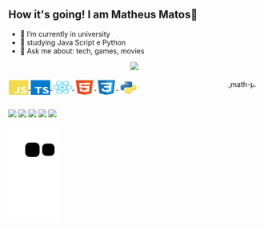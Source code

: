 ##  How it's going! I am Matheus Matos👋

- 👀 I’m currently in university
- 🌱 studying Java Script e Python
- 💬 Ask me about: tech, games, movies

<div align="center">
  <a href="https://github.com/math-matos">
  <img height="156em" src="https://github-readme-stats.vercel.app/api?username=math-matos&show_icons=true&theme=algolia&include_all_commits=true&count_private=true"/>
  
</div>

<div style="display: inline_block"><br>
  <img align="center" alt="math-Js" height="30" width="40" src="https://raw.githubusercontent.com/devicons/devicon/master/icons/javascript/javascript-plain.svg">
  <img align="center" alt="math-Ts" height="30" width="40" src="https://raw.githubusercontent.com/devicons/devicon/master/icons/typescript/typescript-plain.svg">
  <img align="center" alt="math-React" height="30" width="40" src="https://raw.githubusercontent.com/devicons/devicon/master/icons/react/react-original.svg">
  <img align="center" alt="math-HTML" height="30" width="40" src="https://raw.githubusercontent.com/devicons/devicon/master/icons/html5/html5-original.svg">
  <img align="center" alt="math-CSS" height="30" width="40" src="https://raw.githubusercontent.com/devicons/devicon/master/icons/css3/css3-original.svg">
  <img align="center" alt="math-Python" height="30" width="40" src="https://raw.githubusercontent.com/devicons/devicon/master/icons/python/python-original.svg">
  <img align="right" alt="math-pic" height="150" style="border-radius:50px;" src="https://cdn.discordapp.com/attachments/988524143400067084/988525559975927848/5e7141d5ff2527819f68b3fb907cb59f.jpg">
</div>
  
  ##
  
  <div> 
  <a href="https://instagram.com/math.matos_" target="_blank"><img src="https://img.shields.io/badge/-Instagram-%23E4405F?style=for-the-badge&logo=instagram&logoColor=white" target="_blank"></a>
 	<a href="https://www.twitch.tv/mathzfps_" target="_blank"><img src="https://img.shields.io/badge/Twitch-9146FF?style=for-the-badge&logo=twitch&logoColor=white" target="_blank"></a>
 <a href="https://tiktok.com" target="_blank"><img src="https://img.shields.io/badge/TikTok-000000?style=for-the-badge&logo=tiktok&logoColor=white" target="_blank"></a> 
  <a href = "mailto:contatomathmatos@gmail.com"><img src="https://img.shields.io/badge/-Gmail-%23333?style=for-the-badge&logo=gmail&logoColor=white" target="_blank"></a>
  <a href="https://www.linkedin.com/in/mathmatos" target="_blank"><img src="https://img.shields.io/badge/-LinkedIn-%230077B5?style=for-the-badge&logo=linkedin&logoColor=white" target="_blank"></a> 
    
 
  ![Snake animation](https://github.com/math-matos/math-matos/blob/output/github-contribution-grid-snake.svg)
 
</div>
